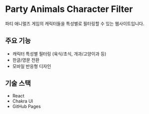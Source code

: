 # Party Animals Character Filter

파티 애니멀즈 게임의 캐릭터들을 특성별로 필터링할 수 있는 웹사이트입니다.

## 주요 기능
- 캐릭터 특성별 필터링 (육식/초식, 개과/고양이과 등)
- 한글/영문 전환
- 모바일 반응형 디자인

## 기술 스택
- React
- Chakra UI
- GitHub Pages 